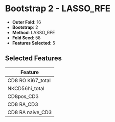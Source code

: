 # Bootstrap 2 - LASSO_RFE

- **Outer Fold**: 16
- **Bootstrap**: 2
- **Method**: LASSO_RFE
- **Fold Seed**: 58
- **Features Selected**: 5

## Selected Features

| Feature |
|---------|
| CD8 RO Ki67_total |
| NKCD56hi_total |
| CD8pos_CD3 |
| CD8 RA_CD3 |
| CD8 RA naive_CD3 |
